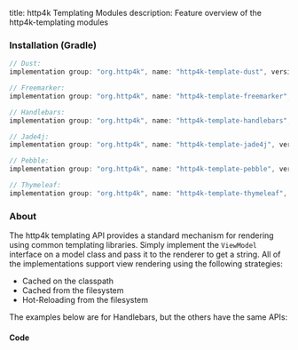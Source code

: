 title: http4k Templating Modules
description: Feature overview of the http4k-templating modules

### Installation (Gradle)

```groovy
// Dust: 
implementation group: "org.http4k", name: "http4k-template-dust", version: "4.24.0.0"

// Freemarker: 
implementation group: "org.http4k", name: "http4k-template-freemarker", version: "4.24.0.0"

// Handlebars: 
implementation group: "org.http4k", name: "http4k-template-handlebars", version: "4.24.0.0"

// Jade4j: 
implementation group: "org.http4k", name: "http4k-template-jade4j", version: "4.24.0.0"

// Pebble: 
implementation group: "org.http4k", name: "http4k-template-pebble", version: "4.24.0.0"

// Thymeleaf: 
implementation group: "org.http4k", name: "http4k-template-thymeleaf", version: "4.24.0.0"
```

### About
The http4k templating API provides a standard mechanism for rendering using common templating libraries. Simply implement the `ViewModel` interface on a model class and pass it to the renderer to get a string. All of the implementations support view rendering using the following strategies:

* Cached on the classpath
* Cached from the filesystem
* Hot-Reloading from the filesystem

The examples below are for Handlebars, but the others have the same APIs:

#### Code  [<img class="octocat"/>](https://github.com/http4k/http4k/blob/master/src/docs/guide/reference/templating/example.kt)

<script src="https://gist-it.appspot.com/https://github.com/http4k/http4k/blob/master/src/docs/guide/reference/templating/example.kt"></script>

[http4k]: https://http4k.org
